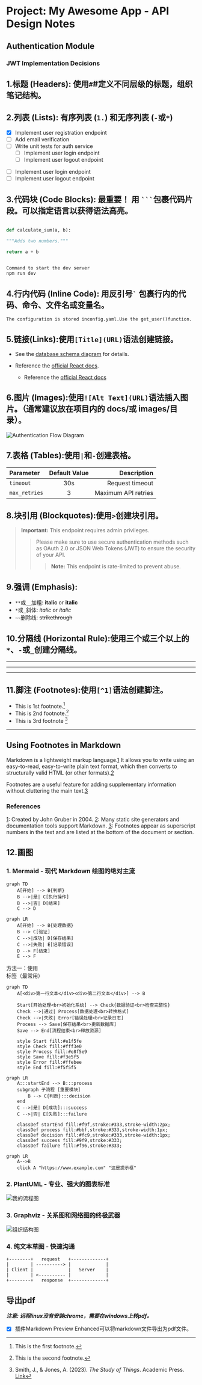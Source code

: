 # Project: My Awesome App - API Design Notes
## Authentication Module
### JWT Implementation Decisions

## 1.​​标题 (Headers): ​使用`#`#定义不同层级的标题，组织笔记结构。

## 2.​​列表 (Lists): 有序列表 (`1.`) 和无序列表 (`-`或`*`) 
- [x] Implement user registration endpoint
- [ ] Add email verification
- [ ] Write unit tests for auth service
  - [ ] Implement user login endpoint
  - [ ] Implement user logout endpoint
* [ ] Implement user login endpoint
* [ ] Implement user logout endpoint

## 3.​代码块 (Code Blocks):​ ​​最重要！​​ 用 ` ``` `包裹代码片段。可以指定语言以获得语法高亮。
```python

def calculate_sum(a, b):

"""Adds two numbers."""

return a + b

```

```bash

Command to start the dev server
npm run dev

```
## 4.​​行内代码 (Inline Code):​ 用反引号`` ` `` 包裹行内的代码、命令、文件名或变量名。
`The configuration is stored inconfig.yaml.Use the get_user()function.`

## 5.链接(Links): ​使用`[Title](URL)`语法创建链接。
- See the [database schema diagram](./docs/db_schema.png) for details.

- Reference the [official React docs](https://reactjs.org/docs/hooks-intro.html).

  - Reference the [official React docs][参考]


## 6.图片 (Images): ​使用`![Alt Text](URL)`语法插入图片。（通常建议放在项目内的 docs/或 images/目录）。
![Authentication Flow Diagram](./images/auth_flow.png)

## 7.​​表格 (Tables):​​​ ​使用`|`和`-`创建表格。
| Parameter     | Default Value | Description          |
| :------------ | :-----------: | -------------------: |
| `timeout`     |     30s       | Request timeout      |
| `max_retries` |      3        | Maximum API retries |

## 8.块引用 (Blockquotes): ​使用`>`创建块引用。    
> **Important:** This endpoint requires admin privileges.
>> Please make sure to use secure authentication methods such as OAuth 2.0 or JSON Web Tokens (JWT) to ensure the security of your API.
>>> **Note:** This endpoint is rate-limited to prevent abuse.

## 9.​​强调 (Emphasis):​
- ​`**`或`__`加粗: **italic** or __italic__
- ​`*`或`_`斜体: *italic* or _italic_
- `~~`删除线: ~~strikethrough~~

## 10.​​分隔线 (Horizontal Rule): ​使用三个或三个以上的`*`、`-`或`_`创建分隔线。

***
---
___

## 11.​​脚注 (Footnotes): ​使用`[^1]`语法创建脚注。
- This is 1st footnote.[^1]
- This is 2nd footnote.[^2]
- This is 3rd footnote [^research_source]

---

[^1]: This is the first footnote.
[^2]: This is the second footnote.
[^research_source]: Smith, J., & Jones, A. (2023). *The Study of Things*. Academic Press. [Link](https://example.com/study)

## Using Footnotes in Markdown

Markdown is a lightweight markup language.[1](@ref) It allows you to write using an easy-to-read, easy-to-write plain text format, which then converts to structurally valid HTML (or other formats).[2](@ref)

Footnotes are a useful feature for adding supplementary information without cluttering the main text.[3](@ref)


### References

[1](@ref): Created by John Gruber in 2004.
[2](@ref): Many static site generators and documentation tools support Markdown.
[3](@ref): Footnotes appear as superscript numbers in the text and are listed at the bottom of the document or section.

## 12.画图
### 1. Mermaid - 现代 Markdown 绘图的绝对主流
```mermaid
graph TD
    A[开始] --> B{判断}
    B -->|是| C[执行操作]
    B -->|否| D[结束]
    C --> D
```
```mermaid
graph LR
    A[开始] --> B{处理数据}
    B --> C[验证]
    C -->|成功| D[保存结果]
    C -->|失败| E[记录错误]
    D --> F[结束]
    E --> F
```
方法一：使用 <br>标签（最常用）
```mermaid
graph TD
    A[<div>第一行文本</div><div>第二行文本</div>] --> B
    
    Start[开始处理<br>初始化系统] --> Check{数据验证<br>检查完整性}
    Check -->|通过| Process[数据处理<br>转换格式]
    Check -->|失败| Error[错误处理<br>记录日志]
    Process --> Save[保存结果<br>更新数据库]
    Save --> End[流程结束<br>释放资源]
    
    style Start fill:#e1f5fe
    style Check fill:#fff3e0
    style Process fill:#e8f5e9
    style Save fill:#f3e5f5
    style Error fill:#ffebee
    style End fill:#f5f5f5
```

```mermaid
graph LR
    A:::startEnd --> B:::process
    subgraph 子流程 [重要模块]
        B --> C{判断}:::decision
    end
    C -->|是| D[成功]:::success
    C -->|否| E[失败]:::failure

    classDef startEnd fill:#f9f,stroke:#333,stroke-width:2px;
    classDef process fill:#bbf,stroke:#333,stroke-width:1px;
    classDef decision fill:#fc9,stroke:#333,stroke-width:1px;
    classDef success fill:#9f9,stroke:#333;
    classDef failure fill:#f96,stroke:#333;
```

```mermaid
graph LR
    A-->B
    click A "https://www.example.com" "这是提示框"
```

### 2. PlantUML - 专业、强大的图表标准
![我的流程图](http://www.plantuml.com/plantuml/png/SoWkIImgAStDuG8oICrB0N81)

### 3. Graphviz - 关系图和网络图的终极武器
![组织结构图](./org-chart.svg)

### 4. 纯文本草图 - 快速沟通
    +--------+   request   +-------------+
    |        | ----------> |             |
    | Client |             |   Server    |
    |        | <---------- |             |
    +--------+   response  +-------------+

## 导出pdf
***注意: 远程linux没有安装chrome，需要在windows上转pdf。***
- [x] 插件Markdown Preview Enhanced可以将markdown文件导出为pdf文件。


[参考]: https://reactjs.org/docs/hooks-intro.html
